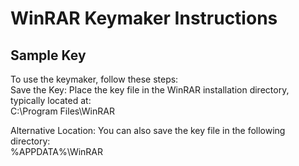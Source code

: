 # WinRAR Keymaker Instructions
## Sample Key 
To use the keymaker, follow these steps:\
Save the Key:
Place the key file in the WinRAR installation directory, typically located at:\
C:\Program Files\WinRAR

Alternative Location:
You can also save the key file in the following directory:\
%APPDATA%\WinRAR
